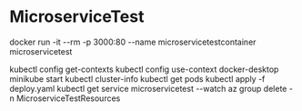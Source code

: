 # MicroserviceTest

docker run -it --rm -p 3000:80 --name microservicetestcontainer microservicetest

kubectl config get-contexts
kubectl config use-context docker-desktop
minikube start
kubectl cluster-info
kubectl get pods
kubectl apply -f deploy.yaml
kubectl get service microservicetest --watch
az group delete -n MicroserviceTestResources
